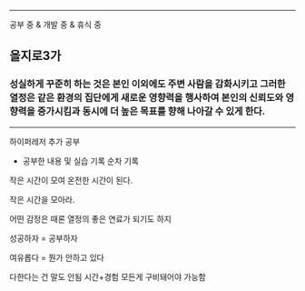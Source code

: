 ----
공부 중 & 개발 중 & 휴식 중

을지로3가
---

### 성실하게 꾸준히 하는 것은 본인 이외에도 주변 사람을 감화시키고 그러한 열정은 같은 환경의 집단에게 새로운 영향력을 행사하여 본인의 신뢰도와 영향력을 증가시킴과 동시에 더 높은 목표를 향해 나아갈 수 있게 한다.

---
하이퍼레저 추가 공부

- 공부한 내용 및 실습 기록 순차 기록

작은 시간이 모여 온전한 시간이 된다.

작은 시간을 모아라.

어떤 감정은 때론 열정의 좋은 연료가 되기도 하지

성공하자 = 공부하자

여유롭다 = 뭔가 안하고  있다

다한다는 건 말도 안됨 시간+경험 모든게 구비돼어야 가능함
